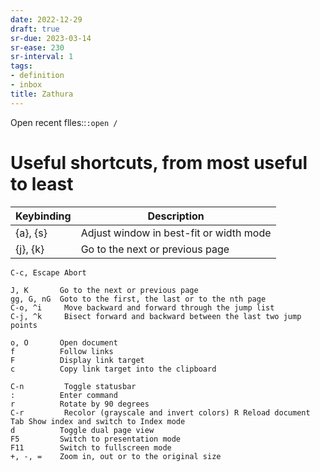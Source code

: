 ```yaml
---
date: 2022-12-29
draft: true
sr-due: 2023-03-14
sr-ease: 230
sr-interval: 1
tags:
- definition
- inbox
title: Zathura
---
```


Open recent flles::`:open /`

# Useful shortcuts, from most useful to least

| Keybinding | Description |
|------------|-------------|
| {a}, {s}     |  Adjust window in best-fit or width mode |
| {j}, {k}     |  Go to the next or previous page |

```
C-c, Escape Abort

J, K       Go to the next or previous page
gg, G, nG  Goto to the first, the last or to the nth page
C-o, ^i     Move backward and forward through the jump list
C-j, ^k     Bisect forward and backward between the last two jump points

o, O       Open document
f          Follow links
F          Display link target
c          Copy link target into the clipboard

C-n         Toggle statusbar
:          Enter command
r          Rotate by 90 degrees
C-r         Recolor (grayscale and invert colors) R Reload document Tab Show index and switch to Index mode
d          Toggle dual page view
F5         Switch to presentation mode
F11        Switch to fullscreen mode
+, -, =    Zoom in, out or to the original size
```

